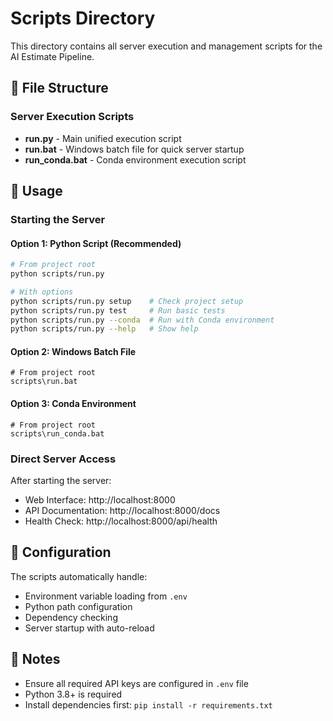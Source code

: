 # Scripts Directory

This directory contains all server execution and management scripts for the AI Estimate Pipeline.

## 📁 File Structure

### Server Execution Scripts
- **run.py** - Main unified execution script
- **run.bat** - Windows batch file for quick server startup
- **run_conda.bat** - Conda environment execution script

## 🚀 Usage

### Starting the Server

#### Option 1: Python Script (Recommended)
```bash
# From project root
python scripts/run.py

# With options
python scripts/run.py setup    # Check project setup
python scripts/run.py test     # Run basic tests
python scripts/run.py --conda  # Run with Conda environment
python scripts/run.py --help   # Show help
```

#### Option 2: Windows Batch File
```batch
# From project root
scripts\run.bat
```

#### Option 3: Conda Environment
```batch
# From project root
scripts\run_conda.bat
```

### Direct Server Access
After starting the server:
- Web Interface: http://localhost:8000
- API Documentation: http://localhost:8000/docs
- Health Check: http://localhost:8000/api/health

## 🔧 Configuration

The scripts automatically handle:
- Environment variable loading from `.env`
- Python path configuration
- Dependency checking
- Server startup with auto-reload

## 📝 Notes

- Ensure all required API keys are configured in `.env` file
- Python 3.8+ is required
- Install dependencies first: `pip install -r requirements.txt`